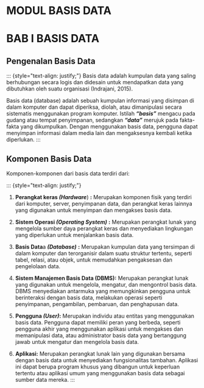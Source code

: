 # MODUL BASIS DATA

# BAB I BASIS DATA

## Pengenalan Basis Data
::: {style="text-align: justify;"}
Basis data adalah kumpulan data yang saling berhubungan secara logis dan didesain untuk mendapatkan data yang dibutuhkan oleh suatu organisasi (Indrajani, 2015).

Basis data (database) adalah sebuah kumpulan informasi yang disimpan di dalam komputer dan dapat diperiksa, diolah, atau dimanipulasi secara sistematis menggunakan program komputer. Istilah ***“basis”*** mengacu pada gudang atau tempat penyimpanan, sedangkan ***“data”*** merujuk pada fakta-fakta yang dikumpulkan. Dengan menggunakan basis data, pengguna dapat menyimpan informasi dalam media lain dan mengaksesnya kembali ketika diperlukan.
:::
## Komponen Basis Data

Komponen-komponen dari basis data terdiri dari:

::: {style="text-align: justify;"}
1.  **Perangkat keras *(Hardware***) **:** Merupakan komponen fisik yang terdiri dari komputer, server, penyimpanan data, dan perangkat keras lainnya yang digunakan untuk menyimpan dan mengakses basis data.

2.  **Sistem Operasi *(Operating System)*** **:** Merupakan perangkat lunak yang mengelola sumber daya perangkat keras dan menyediakan lingkungan yang diperlukan untuk menjalankan basis data.

3.  **Basis Data**a ***(Database)*** **:** Merupakan kumpulan data yang tersimpan di dalam komputer dan terorganisir dalam suatu struktur tertentu, seperti tabel, relasi, atau objek, untuk memudahkan pengaksesan dan pengelolaan data.

4.  **Sistem Manajemen Basis Data (DBMS):** Merupakan perangkat lunak yang digunakan untuk mengelola, mengatur, dan mengontrol basis data. DBMS menyediakan antarmuka yang memungkinkan pengguna untuk berinteraksi dengan basis data, melakukan operasi seperti penyimpanan, pengambilan, pembaruan, dan penghapusan data.

5.  **Pengguna *(User)*:** Merupakan individu atau entitas yang menggunakan basis data. Pengguna dapat memiliki peran yang berbeda, seperti pengguna akhir yang menggunakan aplikasi untuk mengakses dan memanipulasi data, atau administrator basis data yang bertanggung jawab untuk mengatur dan mengelola basis data.

6.  **Aplikasi:** Merupakan perangkat lunak lain yang digunakan bersama dengan basis data untuk menyediakan fungsionalitas tambahan. Aplikasi ini dapat berupa program khusus yang dibangun untuk keperluan tertentu atau aplikasi umum yang menggunakan basis data sebagai sumber data mereka.
:::